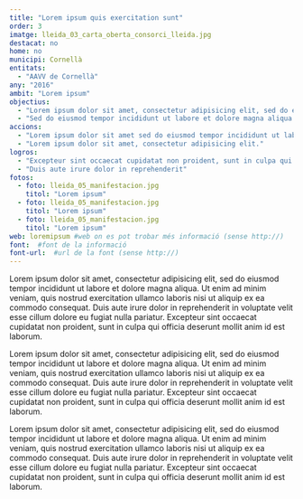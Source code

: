 ```yaml
---
title: "Lorem ipsum quis exercitation sunt"
order: 3
imatge: lleida_03_carta_oberta_consorci_lleida.jpg
destacat: no
home: no
municipi: Cornellà
entitats:
  - "AAVV de Cornellà"
any: "2016"
ambit: "Lorem ipsum"
objectius:
  - "Lorem ipsum dolor sit amet, consectetur adipisicing elit, sed do eiusmod tempor incididunt ut labore et dolore magna aliqua."
  - "Sed do eiusmod tempor incididunt ut labore et dolore magna aliqua. Lorem ipsum dolor sit amet, consectetur adipisicing elit."
accions:
  - "Lorem ipsum dolor sit amet sed do eiusmod tempor incididunt ut labore."
  - "Lorem ipsum dolor sit amet, consectetur adipisicing elit."
logros:
  - "Excepteur sint occaecat cupidatat non proident, sunt in culpa qui officia deserunt mollit anim id est laborum."
  - "Duis aute irure dolor in reprehenderit"
fotos:
  - foto: lleida_05_manifestacion.jpg
    titol: "Lorem ipsum"
  - foto: lleida_05_manifestacion.jpg
    titol: "Lorem ipsum"
  - foto: lleida_05_manifestacion.jpg
    titol: "Lorem ipsum"
web: loremipsum #web on es pot trobar més informació (sense http://)
font:  #font de la informació
font-url:  #url de la font (sense http://)
---
```

Lorem ipsum dolor sit amet, consectetur adipisicing elit, sed do eiusmod tempor incididunt ut labore et dolore magna aliqua. Ut enim ad minim veniam, quis nostrud exercitation ullamco laboris nisi ut aliquip ex ea commodo consequat. Duis aute irure dolor in reprehenderit in voluptate velit esse cillum dolore eu fugiat nulla pariatur. Excepteur sint occaecat cupidatat non proident, sunt in culpa qui officia deserunt mollit anim id est laborum.

Lorem ipsum dolor sit amet, consectetur adipisicing elit, sed do eiusmod tempor incididunt ut labore et dolore magna aliqua. Ut enim ad minim veniam, quis nostrud exercitation ullamco laboris nisi ut aliquip ex ea commodo consequat. Duis aute irure dolor in reprehenderit in voluptate velit esse cillum dolore eu fugiat nulla pariatur. Excepteur sint occaecat cupidatat non proident, sunt in culpa qui officia deserunt mollit anim id est laborum.

Lorem ipsum dolor sit amet, consectetur adipisicing elit, sed do eiusmod tempor incididunt ut labore et dolore magna aliqua. Ut enim ad minim veniam, quis nostrud exercitation ullamco laboris nisi ut aliquip ex ea commodo consequat. Duis aute irure dolor in reprehenderit in voluptate velit esse cillum dolore eu fugiat nulla pariatur. Excepteur sint occaecat cupidatat non proident, sunt in culpa qui officia deserunt mollit anim id est laborum.
